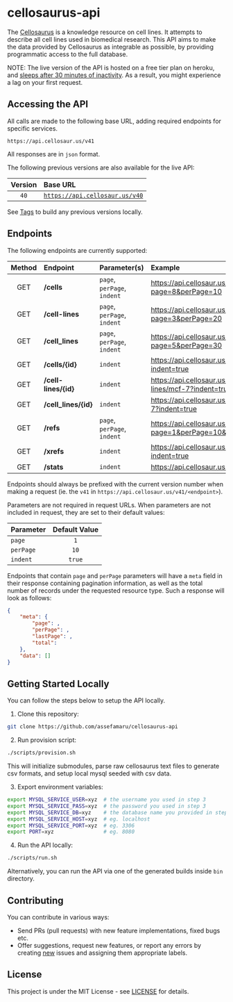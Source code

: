 # cellosaurus-api

The [Cellosaurus](https://web.expasy.org/cellosaurus/) is a knowledge resource on cell lines. It attempts to describe all cell lines used in biomedical research. This API aims to make the data provided by Cellosaurus as integrable as possible, by providing programmatic access to the full database.

NOTE: The live version of the API is hosted on a free tier plan on heroku, and [sleeps after 30 minutes of inactivity](https://devcenter.heroku.com/articles/free-dyno-hours#dyno-sleeping). As a result, you might experience a lag on your first request.

## Accessing the API

All calls are made to the following base URL, adding required endpoints for specific services.

```
https://api.cellosaur.us/v41
```

All responses are in `json` format.

The following previous versions are also available for the live API:

| Version | Base URL                                                       |
| :-----: | :------------------------------------------------------------- |
|  `40`   | [`https://api.cellosaur.us/v40`](https://api.cellosaur.us/v40) |

See [Tags](https://github.com/assefamaru/cellosaurus-api/tags) to build any previous versions locally.

## Endpoints

The following endpoints are currently supported:

| Method | Endpoint             | Parameter(s)                | Example                                                         |
| :----: | :------------------- | :-------------------------- | :-------------------------------------------------------------- |
|  GET   | **/cells**           | `page`, `perPage`, `indent` | https://api.cellosaur.us/v41/cells?page=8&perPage=10            |
|  GET   | **/cell-lines**      | `page`, `perPage`, `indent` | https://api.cellosaur.us/v41/cell-lines?page=3&perPage=20       |
|  GET   | **/cell_lines**      | `page`, `perPage`, `indent` | https://api.cellosaur.us/v41/cell_lines?page=5&perPage=30       |
|  GET   | **/cells/{id}**      | `indent`                    | https://api.cellosaur.us/v41/cells/mcf-7?indent=true            |
|  GET   | **/cell-lines/{id}** | `indent`                    | https://api.cellosaur.us/v41/cell-lines/mcf-7?indent=true       |
|  GET   | **/cell_lines/{id}** | `indent`                    | https://api.cellosaur.us/v41/cell_lines/mcf-7?indent=true       |
|  GET   | **/refs**            | `page`, `perPage`, `indent` | https://api.cellosaur.us/v41/refs?page=1&perPage=10&indent=true |
|  GET   | **/xrefs**           | `indent`                    | https://api.cellosaur.us/v41/xrefs?indent=true                  |
|  GET   | **/stats**           | `indent`                    | https://api.cellosaur.us/v41/stats                              |

Endpoints should always be prefixed with the current version number when making a request (ie. the `v41` in `https://api.cellosaur.us/v41/<endpoint>`).

Parameters are not required in request URLs. When parameters are not included in request, they are set to their default values:

| Parameter | Default Value |
| :-------- | :-----------: |
| `page`    |      `1`      |
| `perPage` |     `10`      |
| `indent`  |    `true`     |

Endpoints that contain `page` and `perPage` parameters will have a `meta` field in their response containing pagination information, as well as the total number of records under the requested resource type. Such a response will look as follows:

```json
{
    "meta": {
        "page": ,
        "perPage": ,
        "lastPage": ,
        "total":
    },
    "data": []
}
```

## Getting Started Locally

You can follow the steps below to setup the API locally.

1. Clone this repository:

```bash
git clone https://github.com/assefamaru/cellosaurus-api
```

2. Run provision script:

```bash
./scripts/provision.sh
```

This will initialize submodules, parse raw cellosaurus text files to generate csv formats, and setup local mysql seeded with csv data.

3. Export environment variables:

```bash
export MYSQL_SERVICE_USER=xyz  # the username you used in step 3
export MYSQL_SERVICE_PASS=xyz  # the password you used in step 3
export MYSQL_SERVICE_DB=xyz    # the database name you provided in step 3
export MYSQL_SERVICE_HOST=xyz  # eg. localhost
export MYSQL_SERVICE_PORT=xyz  # eg. 3306
export PORT=xyz                # eg. 8080
```

4. Run the API locally:

```bash
./scripts/run.sh
```

Alternatively, you can run the API via one of the generated builds inside `bin` directory.

## Contributing

You can contribute in various ways:

- Send PRs (pull requests) with new feature implementations, fixed bugs etc.
- Offer suggestions, request new features, or report any errors by creating [new](https://github.com/assefamaru/cellosaurus-api/issues/new) issues and assigning them appropriate labels.

## License

This project is under the MIT License - see [LICENSE](LICENSE) for details.
